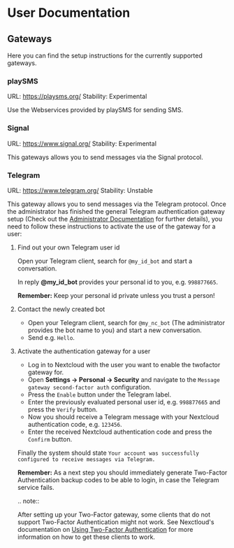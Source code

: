 # User Documentation

## Gateways

Here you can find the setup instructions for the currently supported gateways.

### playSMS
URL: https://playsms.org/
Stability: Experimental

Use the Webservices provided by playSMS for sending SMS.

### Signal
URL: https://www.signal.org/
Stability: Experimental

This gateways allows you to send messages via the Signal protocol.

### Telegram
URL: https://www.telegram.org/
Stability: Unstable

This gateway allows you to send messages via the Telegram protocol. Once the administrator
has finished the general Telegram authentication gateway setup (Check out the [Administrator
Documentation] for further details), you need to follow these instructions to activate the
use of the gateway for a user:

1. Find out your own Telegram user id

   Open your Telegram client, search for `@my_id_bot` and start a conversation.

   In reply **@my_id_bot** provides your personal id to you, e.g. `998877665`.

   **Remember:** Keep your personal id private unless you trust a person!

2. Contact the newly created bot

   * Open your Telegram client, search for `@my_nc_bot` (The administrator provides the
     bot name to you) and start a new conversation.
   * Send e.g. `Hello`.

3. Activate the authentication gateway for a user

   * Log in to Nextcloud with the user you want to enable the twofactor gateway for.
   * Open **Settings -> Personal -> Security** and navigate to the `Message gateway
     second-factor auth` configuration.
   * Press the `Enable` button under the Telegram label.
   * Enter the previously evaluated personal user id, e.g. `998877665` and press the
     `Verify` button.
   * Now you should receive a Telegram message with your Nextcloud authentication code,
     e.g. `123456`.
   * Enter the received Nextcloud authentication code and press the `Confirm` button.

   Finally the system should state `Your account was successfully configured to receive
   messages via Telegram.`

   **Remember:** As a next step you should immediately generate Two-Factor Authentication
   backup codes to be able to login, in case the Telegram service fails.


    .. note::

    After setting up your Two-Factor gateway, some clients that do not support Two-Factor
    Authentication might not work. See Nexctloud's documentation on [Using Two-Factor 
    Authentication] for more information on how to get these clients to work.

[Administrator Documentation]: https://nextcloud-twofactor-gateway.readthedocs.io/en/latest/Admin%20Documentation/
[Using Two-Factor Authentication]: https://docs.nextcloud.com/server/stable/user_manual/user_2fa.html#using-client-applications-with-two-factor-authentication
